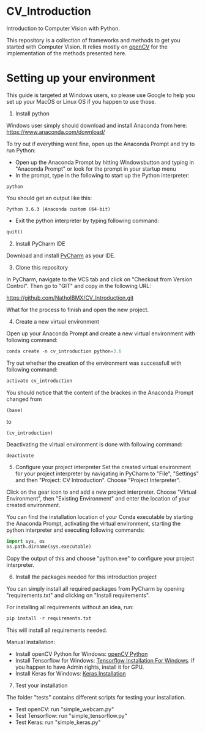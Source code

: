 # CV_Introduction
Introduction to Computer Vision with Python.

This repository is a collection of frameworks and methods to get you started with
Computer Vision. It relies mostly on [openCV](https://opencv.org/) for the 
implementation of the methods presented here.

# Setting up your environment

This guide is targeted at Windows users, so please use Google to help you set up
your MacOS or Linux OS if you happen to use those.



1. Install python

Windows user simply should download and install Anaconda from here:
https://www.anaconda.com/download/

To try out if everything went fine, open up the Anaconda Prompt and try
to run Python:

* Open up the Anaconda Prompt by hitting Windowsbutton and typing in "Anaconda
Prompt" or look for the prompt in your startup menu
* In the prompt, type in the following to start up the Python interpreter:

```commandline
python
```

You should get an output like this:
```commandline
Python 3.6.3 |Anaconda custom (64-bit)
```

* Exit the python interpreter by typing following command:

````python
quit()
````



2. Install PyCharm IDE

Download and install [PyCharm](https://www.jetbrains.com/pycharm/) as your IDE.



3. Clone this repository

In PyCharm, navigate to the VCS tab and click on "Checkout from Version Control".
Then go to "GIT" and copy in the following URL:

https://github.com/NatholBMX/CV_Introduction.git

What for the process to finish and open the new project.



4. Create a new virtual environment

Open up your Anaconda Prompt and create a new virtual environment with
following command:

````python
conda create -n cv_introduction python=3.6
````

Try out whether the creation of the environment was successfull with following
command:
````python
activate cv_introduction
````

You should notice that the content of the brackes in the Anaconda Prompt
changed from

````commandline
(base)
````

to

````commandline
(cv_introduction)
````

Deactivating the virtual environment is done with following command:

```commandline
deactivate
```



5. Configure your project interpreter
Set the created virtual environment for your project interpreter by navigating
in PyCharm to "File", "Settings" and
then "Project: CV Introduction". Choose "Project Interpreter".

Click on the gear icon to and add a new project interpreter. 
Choose "Virtual Environment", then "Existing Environment" and enter
the location of your created environment.

You can find the installation location of your Conda executable by starting
the Anaconda Prompt, activating the virtual environment,
starting the python interpreter and executing following commands:

````python
import sys, os
os.path.dirname(sys.executable)
````

Copy the output of this and choose "python.exe" to configure your project interpreter.


6. Install the packages needed for this introduction project

You can simply install all required packages from PyCharm by opening 
"requirements.txt" and clicking on "Install requirements".

For installing all requirements without an idea, run:

````python
pip install -r requirements.txt
````

This will install all requirements needed.

Manual installation:
* Install openCV Python for Windows: 
[openCV Python](http://opencv-python-tutroals.readthedocs.io/en/latest/py_tutorials/py_setup/py_setup_in_windows/py_setup_in_windows.html)
* Install Tensorflow for Windows: 
[Tensorflow Installation For Windows](https://www.tensorflow.org/install/install_windows).
If you happen to have Admin rights, install it for GPU.
* Install Keras for Windows:
[Keras Installation](https://keras.io/#installation)


7. Test your installation

The folder "tests" contains different scripts for testing your installation.

* Test openCV: run "simple_webcam.py"
* Test Tensorflow: run "simple_tensorflow.py"
* Test Keras: run "simple_keras.py"